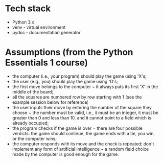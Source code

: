 # Tech stack
- Python 3.x
- venv  - virtual environment
- pydoc - documentation generator

# Assumptions (from the Python Essentials 1 course)
- the computer (i.e., your program) should play the game using 'X's;
- the user (e.g., you) should play the game using 'O's;
- the first move belongs to the computer − it always puts its first 'X' in the middle of the board;
- all the squares are numbered row by row starting with 1 (see the example session below for reference)
- the user inputs their move by entering the number of the square they choose − the number must be valid, i.e., it must be an    integer, it must be greater than 0 and less than 10, and it cannot point to a field which is already occupied;
- the program checks if the game is over − there are four possible verdicts: the game should continue, the game ends with a tie, you win, or the computer wins;
- the computer responds with its move and the check is repeated;
don't implement any form of artificial intelligence − a random field choice made by the computer is good enough for the game.
